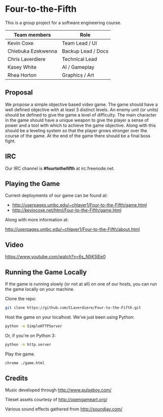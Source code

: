 Four-to-the-Fifth
=================

This is a group project for a software engineering course.

| Team members       | Role               |
| ------------------ | ----------------   |
| Kevin Coxe         | Team Lead / UI     |
| Chiebuka Ezekwenna | Backup Lead / Docs |
| Chris Laverdiere   | Technical Lead     |
| Kasey White        | AI / Gameplay      |
| Rhea Horton        | Graphics / Art     |

Proposal
-----------------
We propose a simple objective based video game. The game should have a well defined objective with at least 3 distinct levels. An enemy unit (or units) should be defined to give the game a level of difficulty. The main character in the game should have a unique weapon to give the player a sense of power and a tool with which to achieve the game objective. Along with this should be a leveling system so that the player grows stronger over the course of the game. At the end of the game there should be a final boss fight.

IRC
-----------------
Our IRC channel is **#fourtothefifth** at irc.freenode.net.

Playing the Game
-----------------
Current deployments of our game can be found at:

- http://userpages.umbc.edu/~chlaver1/Four-to-the-Fifth/game.html
- http://kevincoxe.net/html/Four-to-the-Fifth/game.html

Along with more information at:

http://userpages.umbc.edu/~chlaver1/Four-to-the-Fifth/about.html

Video
-----------------
https://www.youtube.com/watch?v=6s_N5K5lEe0

Running the Game Locally
------------------------
If the game is running slowly (or not at all) on one of our hosts, you can run the game locally on your machine.

Clone the repo: 

``` bash
git clone https://github.com/CLaverdiere/Four-to-the-Fifth.git
```

Host the game on your localhost. We've just been using Python: 

``` bash
python -m SimpleHTTPServer
```

Or, if you're on Python 3: 

``` bash
python -m http.server
```

Play the game. 

``` bash
chrome ./game.html
```

Credits
-----------------
Music developed through http://www.pulseboy.com/

Tileset assets courtesy of http://opengameart.org/

Various sound effects gathered from http://soundjay.com/

